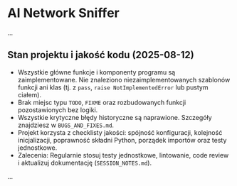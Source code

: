 # AI Network Sniffer

...

## Stan projektu i jakość kodu (2025-08-12)

- Wszystkie główne funkcje i komponenty programu są zaimplementowane. Nie znaleziono niezaimplementowanych szablonów funkcji ani klas (tj. z `pass`, `raise NotImplementedError` lub pustym ciałem).
- Brak miejsc typu `TODO`, `FIXME` oraz rozbudowanych funkcji pozostawionych bez logiki.
- Wszystkie krytyczne błędy historyczne są naprawione. Szczegóły znajdziesz w `BUGS_AND_FIXES.md`.
- Projekt korzysta z checklisty jakości: spójność konfiguracji, kolejność inicjalizacji, poprawność składni Python, porządek importów oraz testy jednostkowe.
- Zalecenia: Regularnie stosuj testy jednostkowe, lintowanie, code review i aktualizuj dokumentację (`SESSION_NOTES.md`).

...